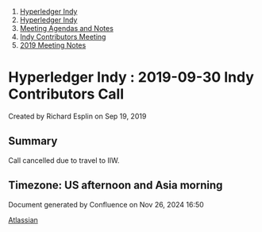 1. [Hyperledger Indy](index.html)
2. [Hyperledger Indy](Hyperledger-Indy_19464194.html)
3. [Meeting Agendas and Notes](Meeting-Agendas-and-Notes_19464715.html)
4. [Indy Contributors Meeting](Indy-Contributors-Meeting_19464913.html)
5. [2019 Meeting Notes](2019-Meeting-Notes_19464916.html)

# Hyperledger Indy : 2019-09-30 Indy Contributors Call

Created by Richard Esplin on Sep 19, 2019

## Summary

Call cancelled due to travel to IIW.

## Timezone: US afternoon and Asia morning

Document generated by Confluence on Nov 26, 2024 16:50

[Atlassian](http://www.atlassian.com/)
